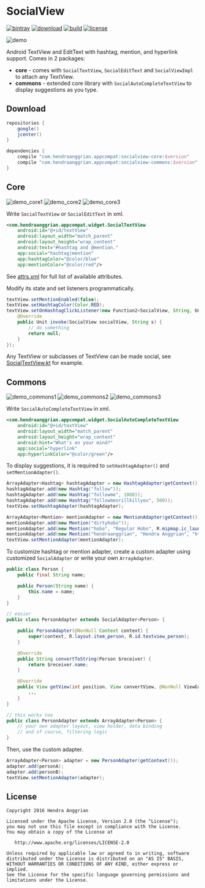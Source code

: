 SocialView
==========
[![bintray](https://img.shields.io/badge/bintray-appcompat-brightgreen.svg)](https://bintray.com/hendraanggrian/appcompat)
[![download](https://api.bintray.com/packages/hendraanggrian/appcompat/socialview-core/images/download.svg)](https://bintray.com/hendraanggrian/appcompat/socialview-core/_latestVersion)
[![build](https://travis-ci.com/hendraanggrian/socialview.svg)](https://travis-ci.com/hendraanggrian/socialview)
[![license](https://img.shields.io/badge/license-Apache--2.0-blue.svg)](http://www.apache.org/licenses/LICENSE-2.0)

![demo][demo]

Android TextView and EditText with hashtag, mention, and hyperlink support.
Comes in 2 packages:
 * **core** - comes with `SocialTextView`, `SocialEditText` and `SocialViewImpl` to attach any TextView.
 * **commons** - extended core library with `SocialAutoCompleteTextView` to display suggestions as you type.

Download
--------
```gradle
repositories {
    google()
    jcenter()
}

dependencies {
    compile "com.hendraanggrian.appcompat:socialview-core:$version"
    compile "com.hendraanggrian.appcompat:socialview-commons:$version"
}
```

Core
----
![demo_core1][demo_core1] ![demo_core2][demo_core2] ![demo_core3][demo_core3]

Write `SocialTextView` or `SocialEditText` in xml.
```xml
<com.hendraanggrian.appcompat.widget.SocialTextView
    android:id="@+id/textView"
    android:layout_width="match_parent"
    android:layout_height="wrap_content"
    android:text="#hashtag and @mention."
    app:social="hashtag|mention"
    app:hashtagColor="@color/blue"
    app:mentionColor="@color/red"/>
```

See [attrs.xml][attrs] for full list of available attributes.

Modify its state and set listeners programmatically.
```java
textView.setMentionEnabled(false);
textView.setHashtagColor(Color.RED);
textView.setOnHashtagClickListener(new Function2<SocialView, String, Unit>() {
    @Override
    public Unit invoke(SocialView socialView, String s) {
        // do something
        return null;
    }
});
```

Any TextView or subclasses of TextView can be made social, see [SocialTextView.kt][SocialTextView] for example.

Commons
-------
![demo_commons1][demo_commons1] ![demo_commons2][demo_commons2] ![demo_commons3][demo_commons3]

Write `SocialAutoCompleteTextView` in xml.
```xml
<com.hendraanggrian.appcompat.widget.SocialAutoCompleteTextView
    android:id="@+id/textView"
    android:layout_width="match_parent"
    android:layout_height="wrap_content"
    android:hint="What's on your mind?"
    app:social="hyperlink"
    app:hyperlinkColor="@color/green"/>
```

To display suggestions, it is required to `setHashtagAdapter()` and `setMentionAdapter()`.
```java
ArrayAdapter<Hashtag> hashtagAdapter = new HashtagAdapter(getContext());
hashtagAdapter.add(new Hashtag("follow"));
hashtagAdapter.add(new Hashtag("followme", 1000));
hashtagAdapter.add(new Hashtag("followmeorillkillyou", 500));
textView.setHashtagAdapter(hashtagAdapter);

ArrayAdapter<Mention> mentionAdapter = new MentionAdapter(getContext());
mentionAdapter.add(new Mention("dirtyhobo"));
mentionAdapter.add(new Mention("hobo", "Regular Hobo", R.mipmap.ic_launcher));
mentionAdapter.add(new Mention("hendraanggrian", "Hendra Anggrian", "https://avatars0.githubusercontent.com/u/11507430?v=3&s=460"));
textView.setMentionAdapter(mentionAdapter);
```

To customize hashtag or mention adapter, create a custom adapter using customized `SocialAdapter` or write your own `ArrayAdapter`.
```java
public class Person {
    public final String name;

    public Person(String name) {
        this.name = name;
    }
}

// easier
public class PersonAdapter extends SocialAdapter<Person> {

    public PersonAdapter(@NonNull Context context) {
        super(context, R.layout.item_person, R.id.textview_person);
    }

    @Override
    public String convertToString(Person $receiver) {
        return $receiver.name;
    }

    @Override
    public View getView(int position, View convertView, @NonNull ViewGroup parent) {
        ...
    }
}

// this works too
public class PersonAdapter extends ArrayAdapter<Person> {
    // your own adapter layout, view holder, data binding
    // and of course, filtering logic
}
```

Then, use the custom adapter.
```java
ArrayAdapter<Person> adapter = new PersonAdapter(getContext());
adapter.add(personA);
adapter.add(personB);
textView.setMentionAdapter(adapter);
```

License
-------
    Copyright 2016 Hendra Anggrian

    Licensed under the Apache License, Version 2.0 (the "License");
    you may not use this file except in compliance with the License.
    You may obtain a copy of the License at

       http://www.apache.org/licenses/LICENSE-2.0

    Unless required by applicable law or agreed to in writing, software
    distributed under the License is distributed on an "AS IS" BASIS,
    WITHOUT WARRANTIES OR CONDITIONS OF ANY KIND, either express or implied.
    See the License for the specific language governing permissions and
    limitations under the License.

[demo]: /art/demo.png
[demo_core1]: /art/demo_core1.gif
[demo_core2]: /art/demo_core2.gif
[demo_core3]: /art/demo_core3.gif
[demo_commons1]: /art/demo_commons1.gif
[demo_commons2]: /art/demo_commons2.gif
[demo_commons3]: /art/demo_commons3.gif
[attrs]: https://github.com/HendraAnggrian/socialview/blob/master/socialview/res/values/attrs.xml
[SocialTextView]: https://github.com/HendraAnggrian/socialview/blob/master/socialview/src/com/hendraanggrian/socialview/widget/SocialTextView.kt
